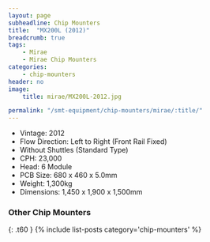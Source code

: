 ```yaml
---
layout: page
subheadline: Chip Mounters
title:  "MX200L (2012)"
breadcrumb: true
tags:
    - Mirae
    - Mirae Chip Mounters
categories:
    - chip-mounters
header: no
image:
    title: mirae/MX200L-2012.jpg

permalink: "/smt-equipment/chip-mounters/mirae/:title/"
---
```


- Vintage: 2012
- Flow Direction: Left to Right (Front Rail Fixed)
- Without Shuttles (Standard Type)
- CPH: 23,000
- Head: 6 Module
- PCB Size: 680 x 460 x 5.0mm
- Weight: 1,300kg
- Dimensions: 1,450 x 1,900 x 1,500mm

### Other Chip Mounters ###
{: .t60 }
{% include list-posts category='chip-mounters' %}
